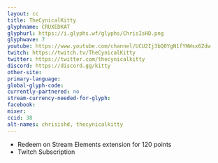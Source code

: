 ```yaml
---
layout: cc
title: TheCynicalKitty
glyphname: CRUXEDKAT
glyphurl: https://i.glyphs.wf/glyphs/ChrisIsHD.png
glyphwave: 7
youtube: https://www.youtube.com/channel/UCU2Ij3bQ0YgN1fYHWsx6Zdw
twitch: https://twitch.tv/TheCynicalKitty
twitter: https://twitter.com/thecynicalkitty
discord: https://discord.gg/kitty
other-site: 
primary-language: 
global-glyph-code: 
currently-partnered: no
stream-currency-needed-for-glyph: 
facebook: 
mixer: 
ccid: 38
alt-names: chrisishd, thecynicalkitty
---
```

* Redeem on Stream Elements extension for 120 points
* Twitch Subscription
